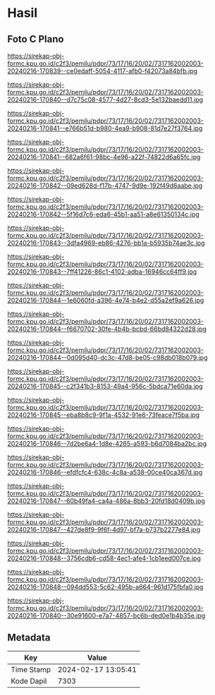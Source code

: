 # Hasil

## Foto C Plano

https://sirekap-obj-formc.kpu.go.id/c2f3/pemilu/pdpr/73/17/16/20/02/7317162002003-20240216-170839--ce0edaff-5054-4117-afb0-f42073a84bfb.jpg

https://sirekap-obj-formc.kpu.go.id/c2f3/pemilu/pdpr/73/17/16/20/02/7317162002003-20240216-170840--d7c75c08-4577-4d27-8cd3-5e132baedd11.jpg

https://sirekap-obj-formc.kpu.go.id/c2f3/pemilu/pdpr/73/17/16/20/02/7317162002003-20240216-170841--e766b51d-b980-4ea9-b908-81d7e27f3764.jpg

https://sirekap-obj-formc.kpu.go.id/c2f3/pemilu/pdpr/73/17/16/20/02/7317162002003-20240216-170841--682a6f61-98bc-4e96-a22f-74822d6a65fc.jpg

https://sirekap-obj-formc.kpu.go.id/c2f3/pemilu/pdpr/73/17/16/20/02/7317162002003-20240216-170842--09ed628d-f17b-4747-9d9e-192f49d6aabe.jpg

https://sirekap-obj-formc.kpu.go.id/c2f3/pemilu/pdpr/73/17/16/20/02/7317162002003-20240216-170842--5f16d7c6-eda6-45b1-aa51-a8e61350134c.jpg

https://sirekap-obj-formc.kpu.go.id/c2f3/pemilu/pdpr/73/17/16/20/02/7317162002003-20240216-170843--3dfa4969-eb86-4276-bb1a-b5935b74ae3c.jpg

https://sirekap-obj-formc.kpu.go.id/c2f3/pemilu/pdpr/73/17/16/20/02/7317162002003-20240216-170843--7ff41226-86c1-4102-adba-16946cc64ff9.jpg

https://sirekap-obj-formc.kpu.go.id/c2f3/pemilu/pdpr/73/17/16/20/02/7317162002003-20240216-170844--1e6060fd-a396-4e74-b4e2-d55a2ef9a626.jpg

https://sirekap-obj-formc.kpu.go.id/c2f3/pemilu/pdpr/73/17/16/20/02/7317162002003-20240216-170844--f6670702-30fe-4b4b-bcbd-66bd84322d28.jpg

https://sirekap-obj-formc.kpu.go.id/c2f3/pemilu/pdpr/73/17/16/20/02/7317162002003-20240216-170844--0d095d40-dc3c-47d8-be05-c98db018b079.jpg

https://sirekap-obj-formc.kpu.go.id/c2f3/pemilu/pdpr/73/17/16/20/02/7317162002003-20240216-170845--c2f341b3-8153-49a4-956c-5bdca71e60da.jpg

https://sirekap-obj-formc.kpu.go.id/c2f3/pemilu/pdpr/73/17/16/20/02/7317162002003-20240216-170845--eba8b8c9-9f1a-4532-91e6-73feace7f5ba.jpg

https://sirekap-obj-formc.kpu.go.id/c2f3/pemilu/pdpr/73/17/16/20/02/7317162002003-20240216-170846--7d2be6a4-1d8e-4265-a593-b6d7084ba2bc.jpg

https://sirekap-obj-formc.kpu.go.id/c2f3/pemilu/pdpr/73/17/16/20/02/7317162002003-20240216-170846--efdfcfc4-638c-4c8a-a538-00ce40ca367d.jpg

https://sirekap-obj-formc.kpu.go.id/c2f3/pemilu/pdpr/73/17/16/20/02/7317162002003-20240216-170847--60b49fa4-ca4a-486a-8bb3-20fd18d0409b.jpg

https://sirekap-obj-formc.kpu.go.id/c2f3/pemilu/pdpr/73/17/16/20/02/7317162002003-20240216-170847--427de8f9-9f6f-4d97-bf7a-b737b2277e84.jpg

https://sirekap-obj-formc.kpu.go.id/c2f3/pemilu/pdpr/73/17/16/20/02/7317162002003-20240216-170848--3756cdb6-cd58-4ec1-afe4-1cb1eed007ce.jpg

https://sirekap-obj-formc.kpu.go.id/c2f3/pemilu/pdpr/73/17/16/20/02/7317162002003-20240216-170848--094dd553-5c62-495b-a664-961d175fbfa0.jpg

https://sirekap-obj-formc.kpu.go.id/c2f3/pemilu/pdpr/73/17/16/20/02/7317162002003-20240216-170840--30e91600-e7a7-4857-bc6b-ded0e1b4b35e.jpg


## Metadata

| Key        | Value               |
| ---------- | ------------------- |
| Time Stamp | 2024-02-17 13:05:41 |
| Kode Dapil | 7303                |



